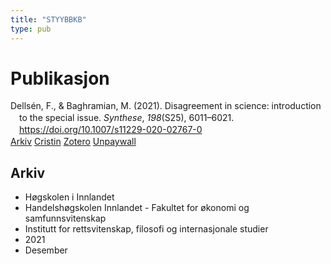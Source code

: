 ```yaml
---
title: "STYYBBKB"
type: pub
---
```

<h1>Publikasjon</h1>
<article id="csl-bib-container-STYYBBKB" class="csl-bib-container">
  <div class="csl-bib-body" style="line-height: 1.35; padding-left: 1em; text-indent:-1em;">
  <div class="csl-entry">Dells&#xE9;n, F., &amp; Baghramian, M. (2021). Disagreement in science: introduction to the special issue. <i>Synthese</i>, <i>198</i>(S25), 6011&#x2013;6021. <a href="https://doi.org/10.1007/s11229-020-02767-0">https://doi.org/10.1007/s11229-020-02767-0</a></div>
</div>
  <div class="csl-bib-buttons">
    <a href="#taxonomy-article-STYYBBKB" class="csl-bib-button">Arkiv</a>
    <a href alt="Cristin URL" class="csl-bib-button">Cristin</a>
    <a href alt="Zotero URL" class="csl-bib-button">Zotero</a>
    <a href="https://link.springer.com/content/pdf/10.1007/s11229-020-02767-0.pdf" class="csl-bib-button">Unpaywall</a>
  </div>
  <div id="csl-bib-meta-container-STYYBBKB"></div>
</article>
<div id="csl-bib-meta-STYYBBKB" class="csl-bib-meta">
  <article id="taxonomy-article-STYYBBKB" class="taxonomy-article">
    <h1>Arkiv</h1>
    <ul>
      <li>Høgskolen i Innlandet</li>
      <li>Handelshøgskolen Innlandet - Fakultet for økonomi og samfunnsvitenskap</li>
      <li>Institutt for rettsvitenskap, filosofi og internasjonale studier</li>
      <li>2021</li>
      <li>Desember</li>
    </ul>
  </article>
</div>
